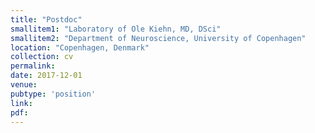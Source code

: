 ```yaml
---
title: "Postdoc"
smallitem1: "Laboratory of Ole Kiehn, MD, DSci"
smallitem2: "Department of Neuroscience, University of Copenhagen"
location: "Copenhagen, Denmark"
collection: cv
permalink:
date: 2017-12-01
venue: 
pubtype: 'position'
link: 
pdf: 
---
```

